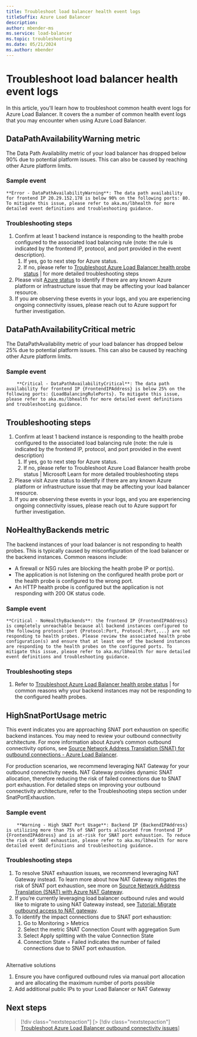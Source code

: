 ```yaml
---
title: Troubleshoot load balancer health event logs
titleSuffix: Azure Load Balancer
description: 
author: mbender-ms
ms.service: load-balancer
ms.topic: troubleshooting
ms.date: 05/21/2024
ms.author: mbender
---
```


# Troubleshoot load balancer health event logs

In this article, you'll learn how to troubleshoot common health event logs for Azure Load Balancer. It covers the a number of common health event logs that you may encounter when using Azure Load Balancer.

## DataPathAvailabilityWarning metric

The Data Path Availability metric of your load balancer has dropped below 90% due to potential platform issues. This can also be caused by reaching other Azure platform limits.

### Sample event

```plaintext
**Error - DataPathAvailabilityWarning**: The data path availability for frontend IP 20.29.152.178 is below 90% on the following ports: 80. To mitigate this issue, please refer to aka.ms/lbhealth for more detailed event definitions and troubleshooting guidance.
```

### Troubleshooting steps
1. Confirm at least 1 backend instance is responding to the health probe configured to the associated load balancing rule (note: the rule is indicated by the frontend IP, protocol, and port provided in the event description).
   1. If yes, go to next step for Azure status.
   2. If no, please refer to [Troubleshoot Azure Load Balancer health probe status](load-balancer-troubleshoot-health-probe-status.md) | for more detailed troubleshooting steps
1. Please visit [Azure status](https://azure.status.microsoft/en-us/status) to identify if there are any known Azure platform or infrastructure issue that may be affecting your load balancer resource. 
1. If you are observing these events in your logs, and you are experiencing ongoing connectivity issues, please reach out to Azure support for further investigation.

## DataPathAvailabilityCritical metric

The DataPathAvailability metric of your load balancer has dropped below 25% due to potential platform issues. This can also be caused by reaching other Azure platform limits.

### Sample event
    
```plaintext
    **Critical - DataPathAvailabilityCritical**: The data path availability for frontend IP {FrontendIPAddress} is below 25% on the following ports: {LoadBalancingRulePorts}. To mitigate this issue, please refer to aka.ms/lbhealth for more detailed event definitions and troubleshooting guidance.
```

## Troubleshooting steps

1. Confirm at least 1 backend instance is responding to the health probe configured to the associated load balancing rule (note: the rule is indicated by the frontend IP, protocol, and port provided in the event description)
   1. If yes, go to next step for Azure status.
   2. If no, please refer to Troubleshoot Azure Load Balancer health probe status | Microsoft Learn for more detailed troubleshooting steps
2.	Please visit Azure status to identify if there are any known Azure platform or infrastructure issue that may be affecting your load balancer resource. 
3.	If you are observing these events in your logs, and you are experiencing ongoing connectivity issues, please reach out to Azure support for further investigation.

## NoHealthyBackends metric
The backend instances of your load balancer is not responding to health probes. This is typically caused by misconfiguration of the load balancer or the backend instances. Common reasons include:
- A firewall or NSG rules are blocking the health probe IP or port(s).
- The application is not listening on the configured health probe port or the health probe is configured to the wrong port.
- An HTTP health probe is configured but the application is not responding with 200 OK status code.

### Sample event

```plaintext
**Critical - NoHealthyBackends**: the frontend IP {FrontendIPAddress} is completely unreachable because all backend instances configured to the following protocol:port {Protocol:Port, Protocol:Port,...} are not responding to health probes. Please review the associated health probe configuration(s) and ensure that at least one of the backend instances are responding to the health probes on the configured ports. To mitigate this issue, please refer to aka.ms/lbhealth for more detailed event definitions and troubleshooting guidance.
```

### Troubleshooting steps
1. Refer to [Troubleshoot Azure Load Balancer health probe status](load-balancer-troubleshoot-health-probe-status.md) | for common reasons why your backend instances may not be responding to the configured health probes.

## HighSnatPortUsage metric
This event indicates you are approaching SNAT port exhaustion on specific backend instances. You may need to review your outbound connectivity architecture. For more information about Azure’s common outbound connectivity options, see [Source Network Address Translation (SNAT) for outbound connections - Azure Load Balancer](.).

For production scenarios, we recommend leveraging NAT Gateway for your outbound connectivity needs. NAT Gateway provides dynamic SNAT allocation, therefore reducing the risk of failed connections due to SNAT port exhaustion. For detailed steps on improving your outbound connectivity architecture, refer to the Troubleshooting steps section under SnatPortExhaustion.

### Sample event

```plaintext
    **Warning - High SNAT Port Usage**: Backend IP {BackendIPAddress} is utilizing more than 75% of SNAT ports allocated from frontend IP {FrontendIPAddress} and is at-risk for SNAT port exhaustion. To reduce the risk of SNAT exhaustion, please refer to aka.ms/lbhealth for more detailed event definitions and troubleshooting guidance.
```

### Troubleshooting steps

1. To resolve SNAT exhaustion issues, we recommend leveraging NAT Gateway instead. To learn more about how NAT Gateway mitigates the risk of SNAT port exhaustion, see more on [Source Network Address Translation (SNAT) with Azure NAT Gateway](https://docs.microsoft.com/learn/modules/source-network-address-translation-snat-azure-nat-gateway/).
2. If you’re currently leveraging load balancer outbound rules and would like to migrate to using NAT Gateway instead, see [Tutorial: Migrate outbound access to NAT gateway](https://docs.microsoft.com/learn/modules/migrate-outbound-access-nat-gateway/).
3. To identify the impact connections due to SNAT port exhaustion:
    1. Go to Monitoring > Metrics
    2. Select the metric SNAT Connection Count with aggregation Sum
    3. Select Apply splitting with the value Connection State
    4. Connection State = Failed indicates the number of failed connections due to SNAT port exhaustion.
 
## 
Alternative solutions
1.	Ensure you have configured outbound rules via manual port allocation and are allocating the maximum number of ports possible
2.	Add additional public IPs to your Load Balancer or NAT Gateway

## Next steps

> [!div class="nextstepaction"]
> [> [!div class="nextstepaction"]
> [Troubleshoot Azure Load Balancer outbound connectivity issues](./troubleshoot-outbound-connection.md)]